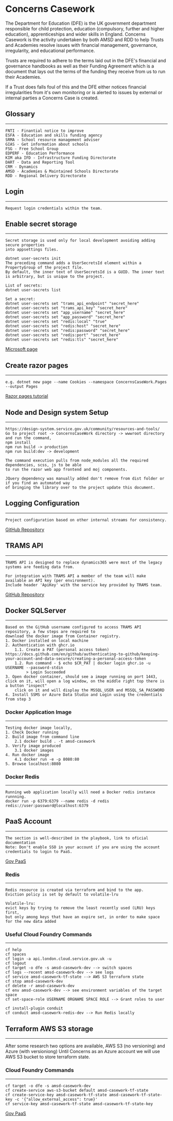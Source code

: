﻿# Concerns Casework
The Department for Education (DFE) is the UK government department responsible for child protection, 
education (compulsory, further and higher education), apprenticeships and wider skills in England.
Concerns Casework is the activity undertaken by both AMSD and RDD to help Trusts and Academies resolve issues
with financial management, governance, irregularity, and educational performance.

Trusts are required to adhere to the terms laid out in the DFE's financial and governance handbooks
as well as their Funding Agreement which is a document that lays out the terms of the funding they
receive from us to run their Academies.

If a Trust does falls foul of this and the DFE either notices financial irregularities from it's own
monitoring or is alerted to issues by external or internal parties a Concerns Case is created.

## Glossary
***
```
FNTI - Finantial notice to improve
ESFA - Education and skills funding agency
SRMA - School resource management adviser
GIAS - Get information about schools
FSG - Free School Group
EDPERF - Education Performance
KIM aka IFD - Infrastructure Funding Directorate
DART - Data and Reporting Tool
CRM - Dynamics
AMSD - Academies & Maintained Schools Directorate
RDD - Regional Delivery Directorate
```

## Login
***
```
Request login credentials within the team.
```

## Enable secret storage
***
```
Secret storage is used only for local development avoiding adding secure properties
into appsettings files.

dotnet user-secrets init
The preceding command adds a UserSecretsId element within a PropertyGroup of the project file. 
By default, the inner text of UserSecretsId is a GUID. The inner text is arbitrary, but is unique to the project.

List of secrets:
dotnet user-secrets list

Set a secret:
dotnet user-secrets set "trams_api_endpoint" "secret_here"
dotnet user-secrets set "trams_api_key" "secret_here"
dotnet user-secrets set "app_username" "secret_here"
dotnet user-secrets set "app_password" "secret_here"
dotnet user-secrets set "redis:local" "true"
dotnet user-secrets set "redis:host" "secret_here"
dotnet user-secrets set "redis:password" "secret_here"
dotnet user-secrets set "redis:port" "secret_here"
dotnet user-secrets set "redis:tls" "secret_here"
```
[Microsoft page](https://docs.microsoft.com/en-us/aspnet/core/security/app-secrets?view=aspnetcore-3.1&tabs=windows)

## Create razor pages
***
```
e.g. dotnet new page --name Cookies --namespace ConcernsCaseWork.Pages --output Pages
```
[Razor pages tutorial](https://www.learnrazorpages.com/)

## Node and Design system Setup
***
```
https://design-system.service.gov.uk/community/resources-and-tools/
Go to project root -> ConcernsCaseWork directory -> wwwroot directory and run the command,
npm install
npm run build -> production
npm run build:dev -> development

The command execution pulls from node_modules all the required dependencies, scss, js to be able
to run the razor web app frontend and moj components.

JQuery dependency was manually added don't remove from dist folder or if you find an automated way 
of bringing the library over to the project update this document.

```

## Logging Configuration
***
```
Project configuration based on other internal streams for consistency.
```
[GitHub Repository](https://github.com/DFE-Digital/sdd-technical-documentation/blob/main/development_guidance/logging.md)

## TRAMS API
***
```
TRAMS API is designed to replace dynamics365 were most of the legacy systems are feeding data from.

For integration with TRAMS API a member of the team will make available an API key (per environment).
Include header 'ApiKey' with the service key provided by TRAMS team.
```
[GitHub Repository](https://github.com/DFE-Digital/trams-data-api)

## Docker SQLServer
***
```
Based on the GitHub username configured to access TRAMS API repository, a few steps are required to
download the docker image from Container registry.
1. Docker installed on local machine
2. Authentication with ghcr.io
	1.1. Create a PAT (personal access token) https://docs.github.com/en/github/authenticating-to-github/keeping-your-account-and-data-secure/creating-a-personal-access-token
	1.2. Run command - $ echo $CR_PAT | docker login ghcr.io -u USERNAME --password-stdin
		 > Login Succeeded
3. Open docker container, should see a image running on port 1443, click on it, will open a log window, on the middle right top there is a button "inspect"
	click on it and will display the MSSQL_USER and MSSQL_SA_PASSWORD
4. Install SSMS or Azure Data Studio and Login using the credentials from step 3
```

### Docker Application Image
***
```
Testing docker image locally,
1. Check Docker running
2. Build image from command line
	2.1 docker build . -t amsd-casework
3. Verify image produced
	3.1 docker images
4. Run docker image
	4.1 docker run -e -p 8080:80
5. Browse localhost:8080
```

### Docker Redis
***
```
Running web application locally will need a Docker redis instance runnning.
docker run -p 6379:6379 --name redis -d redis
redis://user:password@localhost:6379
```

## PaaS Account
***
```
The section is well-described in the playbook, link to oficial documentation
Note: Don't enable SSO in your account if you are using the account credentials to login to PaaS.
```
[Gov PaaS](https://docs.cloud.service.gov.uk/get_started.html?_ga=2.255108360.1068852604.1627038231-1095670286.1624019946#get-started)

### Redis
***
```
Redis resource is created via terraform and bind to the app.
Eviction policy is set by default to volatile-lru

Volatile-lru:
evict keys by trying to remove the least recently used (LRU) keys first, 
but only among keys that have an expire set, in order to make space for the new data added
```

### Useful Cloud Foundry Commands
***
```
cf help
cf spaces
cf login -a api.london.cloud.service.gov.uk -u
cf logout
cf target -o dfe -s amsd-casework-dev --> switch spaces
cf logs --recent amsd-casework-dev --> see logs
cf service amsd-casework-tf-state --> AWS S3 terraform state
cf stop amsd-casework-dev
cf delete -r amsd-casework-dev
cf env amsd-casework-dev --> see environment variables of the target space
cf set-space-role USERNAME ORGNAME SPACE ROLE --> Grant roles to user

cf install-plugin conduit
cf conduit amsd-casework-redis-dev --> Run Redis locally
```

## Terraform AWS S3 storage
***
After some research two options are available, AWS S3 (no versioning) and Azure (with versioniong)
Until Concerns as an Azure account we will use AWS S3 bucket to store terraform state.

### Cloud Foundry Commands
***
```
cf target -o dfe -s amsd-casework-dev
cf create-service aws-s3-bucket default amsd-casework-tf-state
cf create-service-key amsd-casework-tf-state amsd-casework-tf-state-key -c '{"allow_external_access": true}'
cf service-key amsd-casework-tf-state amsd-casework-tf-state-key
```
[Gov PaaS](https://docs.cloud.service.gov.uk/deploying_services/s3/#amazon-s3)
